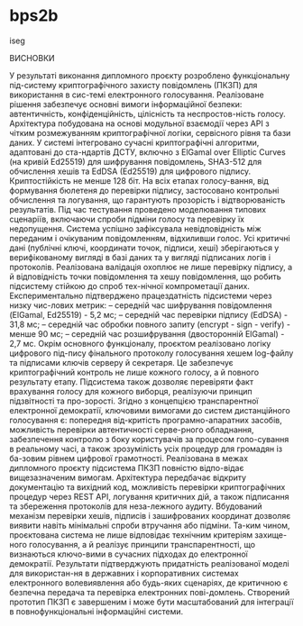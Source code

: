 # bps2b
iseg


ВИСНОВКИ

У результаті виконання дипломного проєкту розроблено функціональну під-систему криптографічного захисту повідомлень (ПКЗП) для використання в сис-темі електронного голосування. Реалізоване рішення забезпечує основні вимоги інформаційної безпеки: автентичність, конфіденційність, цілісність та неспростов-ність голосу. Архітектура побудована на основі модульної взаємодії через API з чітким розмежуванням криптографічної логіки, сервісного рівня та бази даних.
У системі інтегровано сучасні криптографічні алгоритми, адаптовані до ста-ндартів ДСТУ, включно з ElGamal over Elliptic Curves (на кривій Ed25519) для шифрування повідомлень, SHA3-512 для обчислення хешів та EdDSA (Ed25519) для цифрового підпису. Криптостійкість не менше 128 біт. На всіх етапах голосу-вання,  від формування бюлетеня до перевірки підпису, застосовано контрольні обчислення та логування, що гарантують прозорість і відтворюваність результатів.
Під час тестування проведено моделювання типових сценаріїв, включаючи спроби підміни голосу та перевірку їх недопущення. Система успішно зафіксувала невідповідність між переданим і очікуваним повідомленням, відхиливши голос. Усі критичні дані (публічні ключі, координати точок, підписи, хеші) зберігаються у верифікованому вигляді в базі даних та у вигляді підписаних логів і протоколів. Реалізована валідація охоплює не лише перевірку підпису, а й відповідність точки повідомлення та хешу повідомлення, що робить підсистему стійкою до спроб тех-нічної компрометації даних.
Експериментально підтверджено працездатність підсистеми через низку чис-лових метрик:
– середній час шифрування повідомлення (ElGamal, Ed25519) - 5,2 мс;
– середній час перевірки підпису (EdDSA) - 31,8 мс;
– середній час обробки повного запиту (encrypt - sign - verify) - менше 90 мс;
– середній час розшифрування (двосторонній ElGamal) - 2,7 мс.
Окрім основного функціоналу, проєктом реалізовано логіку цифрового під-пису фінального протоколу голосування хешем log-файлу та підписами ключів серверу й секретаря. Це забезпечує криптографічний контроль не лише кожного голосу, а й повного результату етапу. Підсистема також дозволяє перевіряти факт врахування голосу для кожного виборця, реалізуючи принцип підзвітності та про-зорості.
Згідно з концепцією транспарентної електронної демократії, ключовими вимогами до систем дистанційного голосування є: попередня від-критість програмно-апаратних засобів, можливість перевірки автентичності серве-рного обладнання, забезпечення контролю з боку користувачів за процесом голо-сування в реальному часі, а також зрозумілість усіх процедур для громадян із ба-зовим рівнем цифрової грамотності.
Реалізована в межах дипломного проєкту підсистема ПКЗП повністю відпо-відає вищезазначеним вимогам. Архітектура передбачає відкриту документацію та вихідний код, можливість перевірки криптографічних процедур через REST API, логування критичних дій, а також підписання та збереження протоколів для неза-лежного аудиту. Вбудований механізм перевірки хешів, підписів і зашифрованих координат дозволяє виявити навіть мінімальні спроби втручання або підміни. Та-ким чином, проєктована система не лише відповідає технічним критеріям захище-ного голосування, а й реалізує принципи транспарентності, що визнаються ключо-вими в сучасних підходах до електронної демократії.
Результати підтверджують придатність реалізованої моделі для використан-ня в державних і корпоративних системах електронного волевиявлення або будь-яких сценаріях, де критичною є безпечна передача та перевірка електронних пові-домлень. Створений прототип ПКЗП є завершеним і може бути масштабований для інтеграції в повнофункціональні інформаційні системи.
